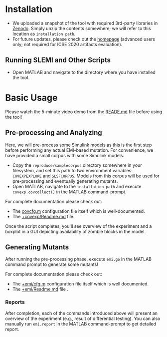 # Installation

- We uploaded a snapshot of the tool with required 3rd-party libraries in [Zenodo](https://). Simply unzip the contents somewhere; we will refer to this location as `installation path`.
- For future updates, please check out the [homepage](https://github.com/shafiul/slemi) (advanced users only; not required for ICSE 2020 artifacts evaluation).

## Running SLEMI and Other Scripts

- Open MATLAB and navigate to the directory where you have installed the tool.

# Basic Usage

Please watch the 5-minute video demo from the [READE.md](README.md) file before using the tool!

## Pre-processing and Analyzing

Here, we will pre-process some Simulink models as this is the first step before performing any actual EMI-based mutation. For convenience, we have provided a small corpus with some Simulink models.

- Copy the `reproduce/samplecorpus` directory somewhere in your filesystem, and set this path to two environment variables: `COVEXPEXPLORE` and `SLSFCORPUS`. Models from this corpus will be used for pre-processing and eventually generating mutants.
- Open MATLAB, navigate to the `installation path` and execute `covexp.covcollect()` in the MATLAB command-prompt.


For complete documentation please check out: 

- The [covcfg.m](https://github.com/shafiul/slemi/tree/master/%2Bcovexp) configuration file itself which is well-documented.
- The [+covexp/Readme.md](https://github.com/shafiul/slemi/tree/master/%2Bcovexp) file. 


Once the script completes, you'll see overview of the experiment and a boxplot in a GUI depicting availability of zombie blocks in the model.

## Generating Mutants

After running the pre-processing phase, execute `emi.go` in the MATLAB command prompt to generate some mutants!

For complete documentation please check out:

- The [+emi/cfg.m](https://github.com/shafiul/slemi/blob/master/%2Bemi/cfg.m) configuration file itself which is well documented.
- The [+emi/Readme.md](https://github.com/shafiul/slemi/tree/master/%2Bemi) file .

### Reports

After completion, each of the commands introduced above will present an overview of the experiment (e.g., result of differential testing). You can also manually run `emi.report` in the MATLAB command-prompt to get detailed report.